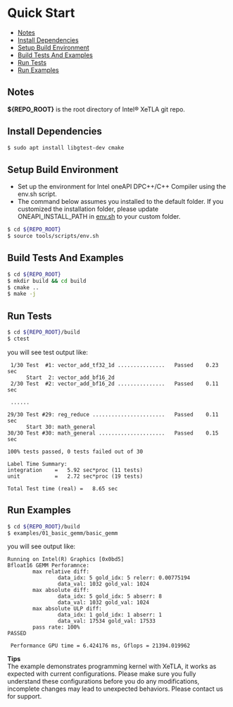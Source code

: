 # Quick Start

- [Notes](#notes)
- [Install Dependencies](#install-dependencies)
- [Setup Build Environment](#setup-build-environment)
- [Build Tests And Examples](#build-tests-and-examples)
- [Run Tests](#run-tests)
- [Run Examples](#run-examples)

## Notes
**${REPO_ROOT}** is the root directory of Intel® XeTLA git repo.

## Install Dependencies
```bash
$ sudo apt install libgtest-dev cmake
```

## Setup Build Environment
- Set up the environment for Intel oneAPI DPC++/C++ Compiler using the env.sh script.
- The command below assumes you installed to the default folder. If you customized the installation folder, please update ONEAPI_INSTALL_PATH in [env.sh](../../tools/scripts/env.sh) to your custom folder.
```bash
$ cd ${REPO_ROOT}
$ source tools/scripts/env.sh
```
## Build Tests And Examples
```bash
$ cd ${REPO_ROOT}
$ mkdir build && cd build
$ cmake ..
$ make -j
```

## Run Tests
```bash
$ cd ${REPO_ROOT}/build
$ ctest
```

you will see test output like:

```
 1/30 Test  #1: vector_add_tf32_1d ...............   Passed    0.23 sec
      Start  2: vector_add_bf16_2d
 2/30 Test  #2: vector_add_bf16_2d ...............   Passed    0.11 sec

 ......

29/30 Test #29: reg_reduce .......................   Passed    0.11 sec
      Start 30: math_general
30/30 Test #30: math_general .....................   Passed    0.15 sec

100% tests passed, 0 tests failed out of 30

Label Time Summary:
integration    =   5.92 sec*proc (11 tests)
unit           =   2.72 sec*proc (19 tests)

Total Test time (real) =   8.65 sec
```

## Run Examples
```bash
$ cd ${REPO_ROOT}/build
$ examples/01_basic_gemm/basic_gemm
```
you will see output like:

```
Running on Intel(R) Graphics [0x0bd5]
Bfloat16 GEMM Perforamnce:
        max relative diff:
                data_idx: 5 gold_idx: 5 relerr: 0.00775194
                data_val: 1032 gold_val: 1024
        max absolute diff:
                data_idx: 5 gold_idx: 5 abserr: 8
                data_val: 1032 gold_val: 1024
        max absolute ULP diff:
                data_idx: 1 gold_idx: 1 abserr: 1
                data_val: 17534 gold_val: 17533
        pass rate: 100%
PASSED

 Performance GPU time = 6.424176 ms, Gflops = 21394.019962
```
**Tips**  
The example demonstrates programming kernel with XeTLA, it works as expected with current configurations. Please make sure you fully understand these configurations before you do any modifications, incomplete changes may lead to unexpected behaviors. Please contact us for support.